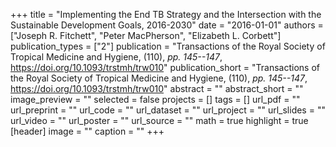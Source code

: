 +++
title = "Implementing the End TB Strategy and the Intersection with the Sustainable Development Goals, 2016-2030"
date = "2016-01-01"
authors = ["Joseph R. Fitchett", "Peter MacPherson", "Elizabeth L. Corbett"]
publication_types = ["2"]
publication = "Transactions of the Royal Society of Tropical Medicine and Hygiene, (110), _pp. 145--147_, https://doi.org/10.1093/trstmh/trw010"
publication_short = "Transactions of the Royal Society of Tropical Medicine and Hygiene, (110), _pp. 145--147_, https://doi.org/10.1093/trstmh/trw010"
abstract = ""
abstract_short = ""
image_preview = ""
selected = false
projects = []
tags = []
url_pdf = ""
url_preprint = ""
url_code = ""
url_dataset = ""
url_project = ""
url_slides = ""
url_video = ""
url_poster = ""
url_source = ""
math = true
highlight = true
[header]
image = ""
caption = ""
+++

